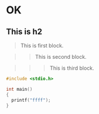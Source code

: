 # OK

## This is h2

>This is first block.

>>This is second block.

>>>This is third block.


```c
#include <stdio.h>

int main()
{
  printf("ffff");
}
```
